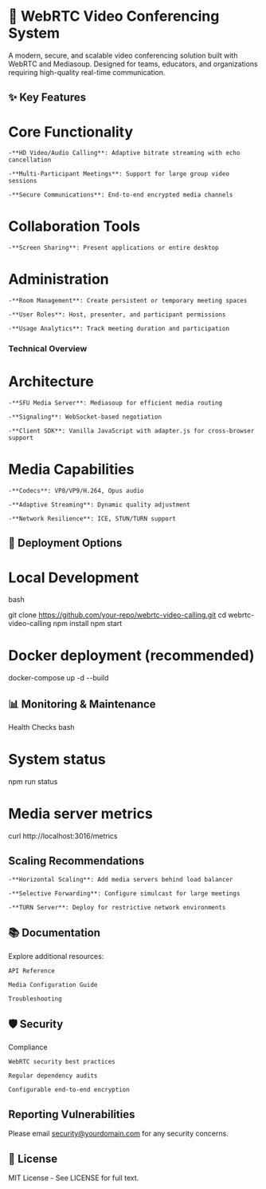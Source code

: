 # 🎥 WebRTC Video Conferencing System

A modern, secure, and scalable video conferencing solution built with WebRTC and Mediasoup. Designed for teams, educators, and organizations requiring high-quality real-time communication.

## ✨ Key Features
 # Core Functionality

    -**HD Video/Audio Calling**: Adaptive bitrate streaming with echo cancellation

    -**Multi-Participant Meetings**: Support for large group video sessions

    -**Secure Communications**: End-to-end encrypted media channels

# Collaboration Tools

    -**Screen Sharing**: Present applications or entire desktop

# Administration

    -**Room Management**: Create persistent or temporary meeting spaces

    -**User Roles**: Host, presenter, and participant permissions

    -**Usage Analytics**: Track meeting duration and participation

### Technical Overview
# Architecture

    -**SFU Media Server**: Mediasoup for efficient media routing

    -**Signaling**: WebSocket-based negotiation

    -**Client SDK**: Vanilla JavaScript with adapter.js for cross-browser support

# Media Capabilities

    -**Codecs**: VP8/VP9/H.264, Opus audio

    -**Adaptive Streaming**: Dynamic quality adjustment

    -**Network Resilience**: ICE, STUN/TURN support

## 🚀 Deployment Options
# Local Development
bash

git clone https://github.com/your-repo/webrtc-video-calling.git
cd webrtc-video-calling
npm install
npm start


# Docker deployment (recommended)
docker-compose up -d --build


## 📊 Monitoring & Maintenance
Health Checks
bash

# System status
npm run status

# Media server metrics
curl http://localhost:3016/metrics

## Scaling Recommendations

    -**Horizontal Scaling**: Add media servers behind load balancer

    -**Selective Forwarding**: Configure simulcast for large meetings

    -**TURN Server**: Deploy for restrictive network environments

## 📚 Documentation

Explore additional resources:

    API Reference

    Media Configuration Guide

    Troubleshooting

## 🛡️ Security
Compliance

    WebRTC security best practices

    Regular dependency audits

    Configurable end-to-end encryption

## Reporting Vulnerabilities

Please email security@yourdomain.com for any security concerns.

## 📜 License

MIT License - See LICENSE for full text.
